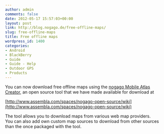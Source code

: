 ```yaml
---
author: admin
comments: false
date: 2012-05-17 15:57:03+00:00
layout: post
link: http://blog.nogago.de/free-offline-maps/
slug: free-offline-maps
title: Free offline maps
wordpress_id: 1400
categories:
- Android
- BlackBerry
- Guide
- Guide - Help
- Outdoor GPS
- Products
---
```


You can now download free offline maps using the [nogago Mobile Atlas Creator](http://www.assembla.com/spaces/nogago-open-source/wiki), an open source tool that we have made available for download at

[http://www.assembla.com/spaces/nogago-open-source/wiki](http://www.assembla.com/spaces/nogago-open-source/wiki)

The tool allows you to download maps from various web map providers. You can also add own custom map sources to download from other sources than the once packaged with the tool.

